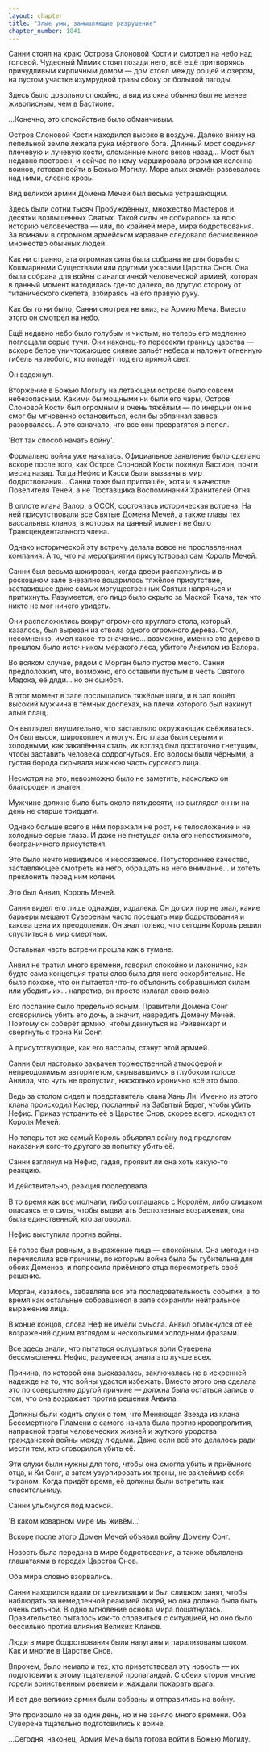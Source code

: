 ```yaml
---
layout: chapter
title: "Злые умы, замышляющие разрушение"
chapter_number: 1841
---
```




Санни стоял на краю Острова Слоновой Кости и смотрел на небо над головой. Чудесный Мимик стоял позади него, всё ещё притворяясь причудливым кирпичным домом — дом стоял между рощей и озером, на пустом участке изумрудной травы сбоку от большой пагоды.

Здесь было довольно спокойно, а вид из окна обычно был не менее живописным, чем в Бастионе.

...Конечно, это спокойствие было обманчивым.

Остров Слоновой Кости находился высоко в воздухе. Далеко внизу на пепельной земле лежала рука мёртвого бога. Длинный мост соединял плечевую и лучевую кости, сломанные много веков назад... Мост был недавно построен, и сейчас по нему маршировала огромная колонна воинов, готовая войти в Божью Могилу. Море алых знамён развевалось над ними, словно кровь.

Вид великой армии Домена Мечей был весьма устрашающим.

Здесь были сотни тысяч Пробуждённых, множество Мастеров и десятки возвышенных Святых. Такой силы не собиралось за всю историю человечества — или, по крайней мере, мира бодрствования. За воинами в огромном армейском караване следовало бесчисленное множество обычных людей.

Как ни странно, эта огромная сила была собрана не для борьбы с Кошмарными Существами или другими ужасами Царства Снов. Она была собрана для войны с аналогичной человеческой армией, которая в данный момент находилась где-то далеко, по другую сторону от титанического скелета, взбираясь на его правую руку.

Как бы то ни было, Санни смотрел не вниз, на Армию Меча. Вместо этого он смотрел на небо.

Ещё недавно небо было голубым и чистым, но теперь его медленно поглощали серые тучи. Они наконец-то пересекли границу царства — вскоре белое уничтожающее сияние зальёт небеса и наложит огненную гибель на любого, кто попадёт под его прямой свет.

Он вздохнул.

Вторжение в Божью Могилу на летающем острове было совсем небезопасным. Какими бы мощными ни были его чары, Остров Слоновой Кости был огромным и очень тяжёлым — по инерции он не смог бы мгновенно остановиться, если бы облачная завеса разорвалась. А это означало, что все они превратятся в пепел.

'Вот так способ начать войну'.

Формально война уже началась. Официальное заявление было сделано вскоре после того, как Остров Слоновой Кости покинул Бастион, почти месяц назад. Тогда Нефис и Кэсси были вызваны в мир бодрствования... Санни тоже был приглашён, хотя и в качестве Повелителя Теней, а не Поставщика Воспоминаний Хранителей Огня.

В оплоте клана Валор, в ОССК, состоялась историческая встреча. На ней присутствовали все Святые Домена Мечей, а также главы тех вассальных кланов, в которых на данный момент не было Трансцендентального члена.

Однако исторической эту встречу делала вовсе не прославленная компания. А то, что на мероприятии присутствовал сам Король Мечей.

Санни был весьма шокирован, когда двери распахнулись и в роскошном зале внезапно воцарилось тяжёлое присутствие, заставившее даже самых могущественных Святых напрячься и притихнуть. Разумеется, его лицо было скрыто за Маской Ткача, так что никто не мог ничего увидеть.

Они расположились вокруг огромного круглого стола, который, казалось, был вырезан из ствола одного огромного дерева. Стол, несомненно, имел какое-то значение... возможно, именно это дерево в прошлом было источником мерзкого леса, убитого Анвилом из Валора.

Во всяком случае, рядом с Морган было пустое место. Санни предположил, что, возможно, его оставили пустым в честь Святого Мадока, её дяди... но он ошибся.

В этот момент в зале послышались тяжёлые шаги, и в зал вошёл высокий мужчина в тёмных доспехах, на плечи которого был накинут алый плащ.

Он выглядел внушительно, что заставляло окружающих съёживаться. Он был высок, широкоплеч и могуч. Его глаза были серыми и холодными, как закалённая сталь, их взгляд был достаточно гнетущим, чтобы заставить человека содрогнуться. Его волосы были чёрными, а густая борода скрывала нижнюю часть сурового лица.

Несмотря на это, невозможно было не заметить, насколько он благороден и знатен.

Мужчине должно было быть около пятидесяти, но выглядел он ни на день не старше тридцати.

Однако больше всего в нём поражали не рост, не телосложение и не холодные серые глаза. И даже не гнетущая сила его непостижимого, безграничного присутствия.

Это было нечто невидимое и неосязаемое. Потустороннее качество, заставляющее смотреть на него, обращать на него внимание... и хотеть преклонить перед ним колени.

Это был Анвил, Король Мечей.

Санни видел его лишь однажды, издалека. Он до сих пор не знал, какие барьеры мешают Суверенам часто посещать мир бодрствования и какова цена их преодоления. Он знал только, что сегодня Король решил спуститься в мир смертных.

Остальная часть встречи прошла как в тумане.

Анвил не тратил много времени, говорил спокойно и лаконично, как будто сама концепция траты слов была для него оскорбительна. Не было похоже, что он пытается что-то объяснить собравшимся силам или убедить их... напротив, он просто излагал свою волю.

Его послание было предельно ясным. Правители Домена Сонг сговорились убить его дочь, а значит, навредить Домену Мечей. Поэтому он соберёт армию, чтобы двинуться на Рэйвенхарт и свергнуть с трона Ки Сонг.

А присутствующие, как его вассалы, станут этой армией.

Санни был настолько захвачен торжественной атмосферой и непреодолимым авторитетом, скрывавшимся в глубоком голосе Анвила, что чуть не пропустил, насколько иронично всё это было.

Ведь за столом сидел и представитель клана Хань Ли. Именно из этого клана происходил Кастер, посланный на Забытый Берег, чтобы убить Нефис. Приказ устранить её в Царстве Снов, скорее всего, исходил от Короля Мечей.

Но теперь тот же самый Король объявлял войну под предлогом наказания кого-то другого за попытку убить её.

Санни взглянул на Нефис, гадая, проявит ли она хоть какую-то реакцию.

И действительно, реакция последовала.

В то время как все молчали, либо соглашаясь с Королём, либо слишком опасаясь его силы, чтобы выдвигать бесполезные возражения, она была единственной, кто заговорил.

Нефис выступила против войны.

Её голос был ровным, а выражение лица — спокойным. Она методично перечислила все причины, по которым война была бы губительна для обоих Доменов, и попросила приёмного отца пересмотреть своё решение.

Морган, казалось, забавляла вся эта последовательность событий, в то время как остальные собравшиеся в зале сохраняли нейтральное выражение лица.

В конце концов, слова Неф не имели смысла. Анвил отмахнулся от её возражений одним взглядом и несколькими холодными фразами.

Все здесь знали, что пытаться ослушаться воли Суверена бессмысленно. Нефис, разумеется, знала это лучше всех.

Причина, по которой она высказалась, заключалась не в искренней надежде на то, что войны удастся избежать. Вместо этого она сделала это по совершенно другой причине — должна была остаться запись о том, что она возражает против решения Анвила.

Должны были ходить слухи о том, что Меняющая Звезда из клана Бессмертного Пламени с самого начала была против кровопролития, напрасной траты человеческих жизней и жуткого уродства гражданской войны между людьми. Даже если всё это делалось ради мести тем, кто сговорился убить её.

Эти слухи были нужны для того, чтобы она смогла убить и приёмного отца, и Ки Сонг, а затем узурпировать их троны, не заклеймив себя тираном. Когда придёт время, её должны были встретить как спасительницу.

Санни улыбнулся под маской.

'В каком коварном мире мы живём...'

Вскоре после этого Домен Мечей объявил войну Домену Сонг.

Новость была передана в мире бодрствования, а также объявлена глашатаями в городах Царства Снов.

Оба мира словно взорвались.

Санни находился вдали от цивилизации и был слишком занят, чтобы наблюдать за немедленной реакцией людей, но она должна была быть очень сильной. В одно мгновение основа мира пошатнулась. Правительство пыталось как-то справиться с ситуацией, но оно было бессильно против влияния Великих Кланов.

Люди в мире бодрствования были напуганы и парализованы шоком. Как и многие в Царстве Снов.

Впрочем, было немало и тех, кто приветствовал эту новость — их подготовили к этому тщательной пропагандой. С обеих сторон многие горели воинственным рвением и жаждали покарать врага.

И вот две великие армии были собраны и отправились на войну.

Это произошло не за один день, но и не заняло много времени. Оба Суверена тщательно подготовились к войне.

...Сегодня, наконец, Армия Меча была готова войти в Божью Могилу.

